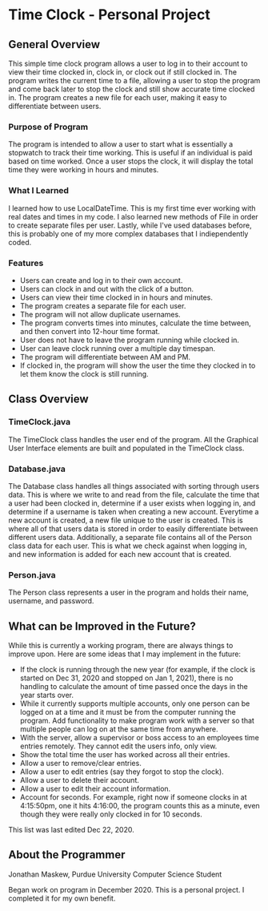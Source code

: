 # Time Clock - Personal Project

## General Overview
This simple time clock program allows a user to log in to their account to view their time clocked in, clock in, or clock out if still clocked in. The program writes the current time to a file, allowing a user to stop the program and come back later to stop the clock and still show accurate time clocked in. The program creates a new file for each user, making it easy to differentiate between users.

### Purpose of Program
The program is intended to allow a user to start what is essentially a stopwatch to track their time working. This is useful if an individual is paid based on time worked. Once a user stops the clock, it will display the total time they were working in hours and minutes.

### What I Learned
I learned how to use LocalDateTime. This is my first time ever working with real dates and times in my code. I also learned new methods of File in order to create separate files per user. Lastly, while I've used databases before, this is probably one of my more complex databases that I indiependently coded.

### Features
- Users can create and log in to their own account.
- Users can clock in and out with the click of a button.
- Users can view their time clocked in in hours and minutes.
- The program creates a separate file for each user.
- The program will not allow duplicate usernames.
- The program converts times into minutes, calculate the time between, and then convert into 12-hour time format.
- User does not have to leave the program running while clocked in.
- User can leave clock running over a multiple day timespan.
- The program will differentiate between AM and PM.
- If clocked in, the program will show the user the time they clocked in to let them know the clock is still running.

## Class Overview
### TimeClock.java
The TimeClock class handles the user end of the program. All the Graphical User Interface elements are built and populated in the TimeClock class.

### Database.java
The Database class handles all things associated with sorting through users data. This is where we write to and read from the file, calculate the time that a user had been clocked in, determine if a user exists when logging in, and determine if a username is taken when creating a new account. Everytime a new account is created, a new file unique to the user is created. This is where all of that users data is stored in order to easily differentiate between different users data. Additionally, a separate file contains all of the Person class data for each user. This is what we check against when logging in, and new information is added for each new account that is created.

### Person.java
The Person class represents a user in the program and holds their name, username, and password.

## What can be Improved in the Future?
While this is currently a working program, there are always things to improve upon. Here are some ideas that I may implement in the future:
- If the clock is running through the new year (for example, if the clock is started on Dec 31, 2020 and stopped on Jan 1, 2021), there is no handling to calculate the amount of time passed once the days in the year starts over.
- While it currently supports multiple accounts, only one person can be logged on at a time and it must be from the computer running the program. Add functionality to make program work with a server so that multiple people can log on at the same time from anywhere.
- With the server, allow a supervisor or boss access to an employees time entries remotely. They cannot edit the users info, only view.
- Show the total time the user has worked across all their entries.
- Allow a user to remove/clear entries.
- Allow a user to edit entries (say they forgot to stop the clock).
- Allow a user to delete their account.
- Allow a user to edit their account information.
- Account for seconds. For example, right now if someone clocks in at 4:15:50pm, one it hits 4:16:00, the program counts this as a minute, even though they were really only clocked in for 10 seconds.

This list was last edited Dec 22, 2020.

## About the Programmer
Jonathan Maskew, Purdue University Computer Science Student

Began work on program in December 2020. This is a personal project. I completed it for my own benefit.
